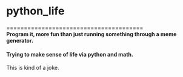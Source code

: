 # python_life
=======================================<br>
**Program it, more fun than just running something through a meme generator.**

#### Trying to make sense of life via python and math.


This is kind of a joke. 

